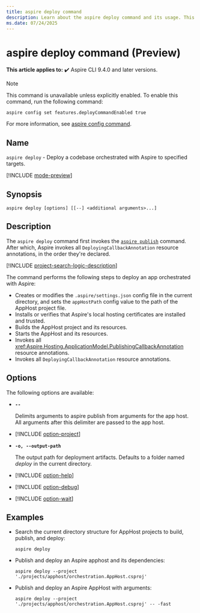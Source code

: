 ```yaml
---
title: aspire deploy command
description: Learn about the aspire deploy command and its usage. This command first runs publishing mode, then invokes resource deployments declared by the app host.
ms.date: 07/24/2025
---
```

# aspire deploy command (Preview)

**This article applies to:** ✔️ Aspire CLI 9.4.0 and later versions.

> [!NOTE]
> This command is unavailable unless explicitly enabled. To enable this command, run the following command:
>
> ```Aspire
> aspire config set features.deployCommandEnabled true
> ```
>
> For more information, see [aspire config command](aspire-config.md).

## Name

`aspire deploy` - Deploy a codebase orchestrated with Aspire to specified targets.

[!INCLUDE [mode-preview](includes/mode-preview.md)]

## Synopsis

```Command
aspire deploy [options] [[--] <additional arguments>...]
```

## Description

The `aspire deploy` command first invokes the [`aspire publish`](./aspire-publish.md) command. After which, Aspire invokes all `DeployingCallbackAnnotation` resource annotations, in the order they're declared.

[!INCLUDE [project-search-logic-description](includes/project-search-logic-description.md)]

The command performs the following steps to deploy an app orchestrated with Aspire:

- Creates or modifies the `.aspire/settings.json` config file in the current directory, and sets the `appHostPath` config value to the path of the AppHost project file.
- Installs or verifies that Aspire's local hosting certificates are installed and trusted.
- Builds the AppHost project and its resources.
- Starts the AppHost and its resources.
- Invokes all <xref:Aspire.Hosting.ApplicationModel.PublishingCallbackAnnotation> resource annotations.
- Invokes all `DeployingCallbackAnnotation` resource annotations.

## Options

The following options are available:

- **`--`**

  Delimits arguments to aspire publish from arguments for the app host. All arguments after this delimiter are passed to the app host.

- [!INCLUDE [option-project](includes/option-project.md)]

- **`-o, --output-path`**

  The output path for deployment artifacts. Defaults to a folder named _deploy_ in the current directory.

- [!INCLUDE [option-help](includes/option-help.md)]

- [!INCLUDE [option-debug](includes/option-debug.md)]

- [!INCLUDE [option-wait](includes/option-wait.md)]

## Examples

- Search the current directory structure for AppHost projects to build, publish, and deploy:

  ```Command
  aspire deploy
  ```

- Publish and deploy an Aspire apphost and its dependencies:

  ```Command
  aspire deploy --project './projects/apphost/orchestration.AppHost.csproj'
  ```

- Publish and deploy an Aspire AppHost with arguments:

  ```Command
  aspire deploy --project './projects/apphost/orchestration.AppHost.csproj' -- -fast
  ```
